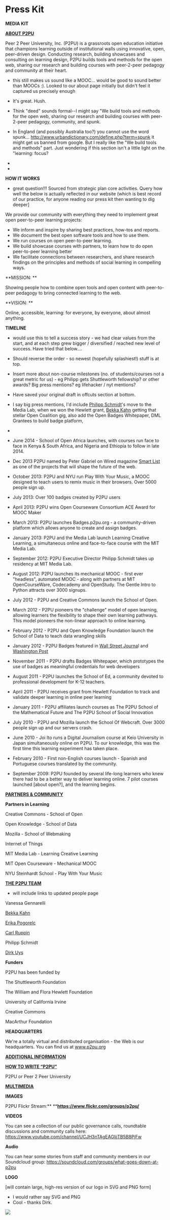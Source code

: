 # Press Kit

**MEDIA KIT**

**<u>ABOUT P2PU</u>**

Peer 2 Peer University, Inc. (P2PU) is a grassroots open education initiative that champions learning outside of institutional walls using innovative, open, peer-driven design. Conducting research, building showcases and consulting on learning design, P2PU builds tools and methods for the open web, sharing our research and building courses with peer-2-peer pedagogy and community at their heart. 

*    this still makes us sound like a MOOC... would be good to sound better than MOOCs :).  Looked to our about page initially but didn't feel it captured us precisely enough  
*   It's great. Hush. 
*   Think "deed" sounds formal--I might say "We build tools and methods for the open web, sharing our research and building courses with peer-2-peer pedagogy, community, and spunk. 
*   In England (and possibly Australia too?) you cannot use the word spunk... [](http://www.urbandictionary.com/define.php?term=spunk)http://www.urbandictionary.com/define.php?term=spunk  it might get us banned from google. But I  really like the "We build tools and methods" part. Just wondering if this section isn't a little light on the "learning: focus?
*

*

**HOW IT WORKS**

*   great question!!! Sourced from strategic plan core activities.  Query how well the below is actually reflected in our website (which is best record of our practice, for anyone reading our press kit then wanting to dig deeper]

We provide our community with everything they need to implement great open peer-to-peer learning projects:

*   We inform and inspire by sharing best practices, how-tos and reports. 
*   We document the best open software tools and how to use them. 
*   We run courses on open peer-to-peer learning.  
*   We build showcase courses with partners, to learn how to do open peer-to-peer learning better
*   We facilitate connections between researchers, and share research findings on the principles and methods of social learning in compelling ways.

**MISSION: **

Showing people how to combine open tools and open content with peer-to-peer pedagogy to bring connected learning to the web.

**VISION: **

Online, accessible, learning: for everyone, by everyone, about almost anything.

**TIMELINE**

*   would use this to tell a success story - we had clear values from the start, and at each step grew bigger / diversified / reached new level of success.  Have tried that below....  
*   Should reverse the order - so newest (hopefully splashiest!) stuff is at top.  
*   Insert more about non-course milestones (no. of students/courses not a great metric for us) - eg Philipp gets Shuttleworth fellowship? or other awards? Big press mentions? eg lifehacker / nyt mentions?
*   Have saved your original draft in offcuts section at bottom.
*   I say big press mentions, I'd include [Philipp Schmidt](/ep/profile/Dc7zU8svumi)'s move to the Media Lab, when we won the Hewlett grant, [Bekka Kahn](/ep/profile/BT4g65BvPRV) getting that stellar Open Coalition gig, also add the Open Badges Whitepaper, DML Grantees to build badge platform, 

*

*   June 2014 - School of Open Africa launches, with courses run face to face in Kenya & South Africa, and Nigeria and Ethiopia to follow in late 2014. 
*   Dec 2013 P2PU named by Peter Gabriel on Wired magazine [Smart List ](http://www.wired.co.uk/magazine/archive/2013/12/features/the-smart-list-2013)as one of the projects that will shape the future of the web. 
*   October 2013: P2PU and NYU run Play With Your Music, a MOOC designed to teach users to remix music in their browsers. Over 5000 people sign up. 
*   July 2013: Over 100 badges created by P2PU users
*   April 2013: P2PU wins Open Courseware Consortium ACE Award for MOOC Maker
*   March 2013: P2PU launches Badges.p2pu.org - a community-driven platform which allows anyone to create and assign badges. 
*   January 2013: P2PU and the Media Lab launch Learning Creative Learning, a simultaneous online and face-to-face course with the MIT Media Lab.
*   September 2012: P2PU Executive Director Philipp Schmidt takes up residency at MIT Media Lab. 
*   August 2012: P2PU launches its mechanical MOOC - first ever "headless", automated MOOC - along with partners at MIT OpenCourseWare, Codecademy and OpenStudy. The Gentle Intro to Python attracts over 3000 signups.
*   July 2012 - P2PU and Creative Commons launch the School of Open. 
*   March 2012 - P2PU pioneers the "challenge" model of open learning, allowing learners the flexibility to shape their own learning pathways. This model pioneers the non-linear approach to online learning. 
*   February 2012 - P2PU and Open Knowledge Foundation launch the School of Data to teach data wrangling skills
*   January 2012 - P2PU Badges featured in [Wall Street Journa](http://online.wsj.com/news/articles/SB10001424052970204301404577170912221516638?mg=reno64-wsj&url=http%3A%2F%2Fonline.wsj.com%2Farticle%2FSB10001424052970204301404577170912221516638.html)l and [Washington Post](http://www.washingtonpost.com/local/education/online-course-startups-offer-virtually-free-college/2012/01/09/gIQAEJ6VGQ_story.html)
*   November 2011 - P2PU drafts Badges Whitepaper, which prototypes the use of badges as meaningful credentials for web developers
*   August 2011 - P2PU launches the School of Ed, a community devoted to professional development for K-12 teachers. 
*   April 2011 - P2PU receives grant from Hewlett Foundation to track and validate deeper learning in online peer learning
*   January 2011 - P2PU affiliates launch courses as The P2PU School of the Mathematical Future and The P2PU School of Social Innovation 
*   July 2010 - P2PU and Mozilla launch the School Of Webcraft. Over 3000 people sign up and our servers crash. 
*   June 2010 - Joi Ito runs a Digital Journalism course at Keio University in Japan simultaneously online on P2PU. To our knowledge, this was the first time this learning experiment has taken place.
*   February 2010 - First non-English courses launch -  Spanish and Portuguese courses translated by the community. 
*   September 2009: P2PU founded by several life-long learners who knew there had to be a better way to deliver learning online.  7 pilot courses launched [about open?], and the learning begins.

**<u>PARTNERS & COMMUNITY</u>**

**Partners in Learning**

Creative Commons - School of Open

Open Knowledge - School of Data

Mozilla - School of Webmaking

Internet of Things

MIT Media Lab - Learning Creative Learning

MIT Open Courseware - Mechanical MOOC

NYU Steinhardt School - Play With Your Music

**<u>THE P2PU TEAM </u>**

*   will include links to updated people page

Vanessa Gennarelli

[Bekka Kahn](/ep/profile/BT4g65BvPRV)

[Erika Pogorelc](https://p2pu.hackpad.com/ep/profile/oTNkHa0lFrI)

[Carl Ruppin](https://p2pu.hackpad.com/ep/profile/mNzH4UoHZhs)

Philipp Schmidt

[Dirk Uys](https://p2pu.hackpad.com/ep/profile/ppBMkttdzda)

**Funders**

P2PU has been funded by

The Shuttleworth Foundation

The William and Flora Hewlett Foundation

University of California Irvine

Creative Commons

MacArthur Foundation 

**HEADQUARTERS**

We're a totally virtual and distributed organisation - the Web is our headquarters. You can find us at www.p2pu.org

**<u>ADDITIONAL INFORMATION</u>**

**<u>HOW TO WRITE “P2PU”</u>**

P2PU or Peer 2 Peer University

**<u>MULTIMEDIA</u>**

**IMAGES**

P2PU Flickr Stream:**  **[](https://www.flickr.com/groups/p2pu/)**https://www.flickr.com/groups/p2pu/**

**VIDEOS**

You can see a collection of our public governance calls, roundtable discussions and community calls here: [](https://www.youtube.com/channel/UCJH3nTAgEAGljjTB5B8PjFw)https://www.youtube.com/channel/UCJH3nTAgEAGljjTB5B8PjFw

**Audio**

You can hear some stories from staff and community members in our Soundcloud group: [](https://soundcloud.com/groups/what-goes-down-at-p2pu)https://soundcloud.com/groups/what-goes-down-at-p2pu 

**LOGO**

[will contain large, high-res version of our logo in SVG and PNG form]

*   I would rather say SVG and PNG
*   Cool - thanks Dirk. 

![](https://hackpad-attachments.s3.amazonaws.com/hackpad.com_4Qvt8kxSgF9_p.74947_1404931661443_logo.png)